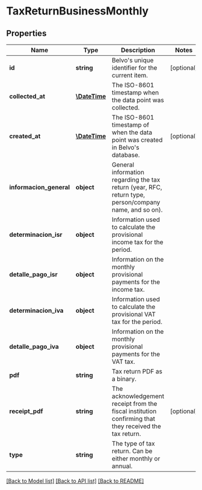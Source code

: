 # TaxReturnBusinessMonthly

## Properties
Name | Type | Description | Notes
------------ | ------------- | ------------- | -------------
**id** | **string** | Belvo&#x27;s unique identifier for the current item. | [optional] 
**collected_at** | [**\DateTime**](\DateTime.md) | The ISO-8601 timestamp when the data point was collected. | 
**created_at** | [**\DateTime**](\DateTime.md) | The ISO-8601 timestamp of when the data point was created in Belvo&#x27;s database. | [optional] 
**informacion_general** | **object** | General information regarding the tax return (year, RFC, return type, person/company name, and so on). | 
**determinacion_isr** | **object** | Information used to calculate the provisional income tax for the period. | 
**detalle_pago_isr** | **object** | Information on the monthly provisional payments for the income tax. | 
**determinacion_iva** | **object** | Information used to calculate the provisional VAT tax for the period. | 
**detalle_pago_iva** | **object** | Information on the monthly provisional payments for the VAT tax. | 
**pdf** | **string** | Tax return PDF as a binary. | 
**receipt_pdf** | **string** | The acknowledgement receipt from the fiscal institution confirming that they received the tax return. | [optional] 
**type** | **string** | The type of tax return. Can be either monthly or annual. | 

[[Back to Model list]](../../README.md#documentation-for-models) [[Back to API list]](../../README.md#documentation-for-api-endpoints) [[Back to README]](../../README.md)

